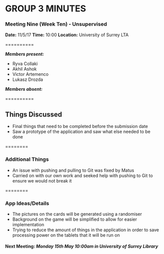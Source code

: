 # GROUP 3 MINUTES
### Meeting Nine (Week Ten) - Unsupervised 

**Date:** 11/5/17
**Time:** 10:00
**Location:** University of Surrey LTA

==========

***Members present:***
- Ryva Collaki
- Akhil Ashok
- Victor Artemenco
- Lukasz Drozda


***Members absent:***

==========

## Things Discussed

 - Final things that need to be completed before the submission date 
 - Saw a prototype of the application and saw what else needed to be done
 
========

### Additional Things

 - An issue with pushing and pulling to Git was fixed by Matus
 - Carried on with our own work and seeked help with pushing to Git to ensure we would not break it 

========

### App Ideas/Details

 - The pictures on the cards will be generated using a randomiser
 - Background on the game will be simplified to allow for easier implementation
 - Trying to reduce the amount of things in the application in order to save processing power on the tablets that it will be run on

#### Next Meeting: *Monday 15th May 10:00am in University of Surrey Library*

